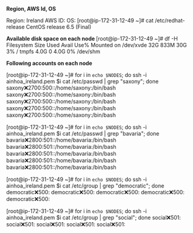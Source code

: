 <p>

<b>Region, AWS Id, OS</b>

Region: Ireland
AWS ID:
OS: 
[root@ip-172-31-12-49 ~]# cat /etc/redhat-release
CentOS release 6.5 (Final)

<b> Available disk space on each node </b>
[root@ip-172-31-12-49 ~]# df -H
Filesystem      Size  Used Avail Use% Mounted on
/dev/xvde        32G  833M   30G   3% /
tmpfs           4.0G     0  4.0G   0% /dev/shm

<b>Following accounts on each node</b>

[root@ip-172-31-12-49 ~]# for i in `echo $NODES`; do ssh -i ainhoa_ireland.pem $i cat /etc/passwd | grep "saxony"; done
saxony:x:2700:500::/home/saxony:/bin/bash
saxony:x:2700:500::/home/saxony:/bin/bash
saxony:x:2700:500::/home/saxony:/bin/bash
saxony:x:2700:500::/home/saxony:/bin/bash
saxony:x:2700:500::/home/saxony:/bin/bash

[root@ip-172-31-12-49 ~]# for i in `echo $NODES`; do ssh -i ainhoa_ireland.pem $i cat /etc/passwd | grep "bavaria"; done
bavaria:x:2800:501::/home/bavaria:/bin/bash
bavaria:x:2800:501::/home/bavaria:/bin/bash
bavaria:x:2800:501::/home/bavaria:/bin/bash
bavaria:x:2800:501::/home/bavaria:/bin/bash
bavaria:x:2800:501::/home/bavaria:/bin/bash

[root@ip-172-31-12-49 ~]# for i in `echo $NODES`; do ssh -i ainhoa_ireland.pem $i cat /etc/group | grep "democratic"; done
democratic:x:500:
democratic:x:500:
democratic:x:500:
democratic:x:500:
democratic:x:500:

[root@ip-172-31-12-49 ~]# for i in `echo $NODES`; do ssh -i ainhoa_ireland.pem $i cat /etc/group | grep "social"; done
social:x:501:
social:x:501:
social:x:501:
social:x:501:
social:x:501:


</p>


